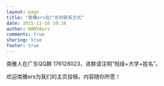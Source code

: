 ```yaml
---
layout: page
title: "南雅ers在广东的联系方式"
date: 2015-11-16 10:10
author: NANYAers
comments: true
sharing: true
footer: true
---
```


南雅人在广东QQ群 176128023，进群请注明“班级+大学+姓名”。

欢迎南雅ers为我们的主页投稿，内容随你所愿！




